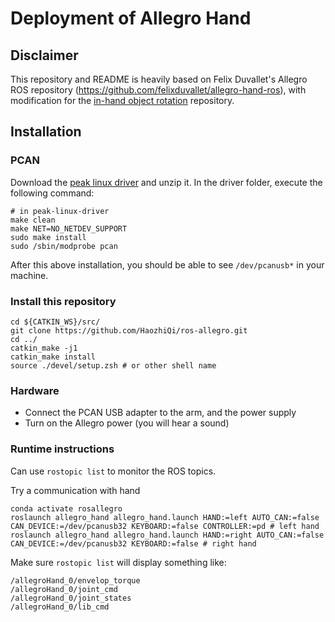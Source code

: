# Deployment of Allegro Hand

## Disclaimer

This repository and README is heavily based on Felix Duvallet's Allegro ROS repository (https://github.com/felixduvallet/allegro-hand-ros), with modification for the [in-hand object rotation](https://github.com/HaozhiQi/hora) repository.

## Installation

### PCAN

Download the [peak linux driver](http://www.peak-system.com/fileadmin/media/linux/index.htm#download) and unzip it. In the driver folder, execute the following command:
```
# in peak-linux-driver
make clean
make NET=NO_NETDEV_SUPPORT
sudo make install
sudo /sbin/modprobe pcan
```
After this above installation, you should be able to see `/dev/pcanusb*` in your machine.

### Install this repository

```
cd ${CATKIN_WS}/src/
git clone https://github.com/HaozhiQi/ros-allegro.git
cd ../
catkin_make -j1
catkin_make install
source ./devel/setup.zsh # or other shell name
```

### Hardware 
- Connect the PCAN USB adapter to the arm, and the power supply 
- Turn on the Allegro power (you will hear a sound)

### Runtime instructions

Can use `rostopic list` to monitor the ROS topics.

Try a communication with hand
```
conda activate rosallegro
roslaunch allegro_hand allegro_hand.launch HAND:=left AUTO_CAN:=false CAN_DEVICE:=/dev/pcanusb32 KEYBOARD:=false CONTROLLER:=pd # left hand
roslaunch allegro_hand allegro_hand.launch HAND:=right AUTO_CAN:=false CAN_DEVICE:=/dev/pcanusb32 KEYBOARD:=false # right hand

```

Make sure `rostopic list` will display something like:
```shell
/allegroHand_0/envelop_torque
/allegroHand_0/joint_cmd
/allegroHand_0/joint_states
/allegroHand_0/lib_cmd
```
